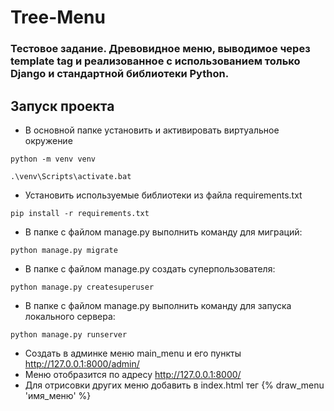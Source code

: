 # Tree-Menu
### Тестовое задание. Древовидное меню, выводимое через template tag и реализованное с использованием только Django и стандартной библиотеки Python.



## Запуск проекта
- В основной папке установить и активировать виртуальное окружение
```console  
python -m venv venv
```
```console  
.\venv\Scripts\activate.bat
```

- Установить используемые библиотеки из файла requirements.txt
```console  
pip install -r requirements.txt
``` 
- В папке с файлом manage.py выполнить команду для миграций:
```console  
python manage.py migrate
```
- В папке с файлом manage.py создать суперпользователя:
```console  
python manage.py createsuperuser
```
- В папке с файлом manage.py выполнить команду для запуска локального сервера:
```console  
python manage.py runserver
```
- Создать в админке меню main_menu и его пункты
http://127.0.0.1:8000/admin/
- Меню отобразится по адресу
http://127.0.0.1:8000/
- Для отрисовки других меню добавить в index.html тег {% draw_menu 'имя_меню' %}